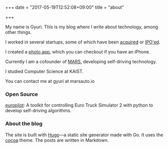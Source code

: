 +++
date = "2017-05-19T12:52:08+09:00"
title = "about"

+++

My name is Gyuri. This is my blog where I write about technology, among other things.

I worked in several startups, some of which have been [acquired](http://www.koreaherald.com/view.php?ud=20120402001033) or [IPO'ed](http://besuccess.com/2014/10/mobile-game-cookie-run-from-devsisters-delivers-pay-day-to-investors-in-secret-ipo/).

I created a [photo app](https://appsto.re/kr/QP5lib.i), which you can checkout if you have an iPhone.

Currently I am a cofounder of [MARS](http://marsauto.io/), developing self-driving technology.

I studied Computer Science at KAIST.

You can contact me at gyuri at marsauto.io

### Open Source

[europilot](https://github.com/marshq/europilot):  A toolkit for controlling Euro Truck Simulator 2 with python to develop self-driving algorithms.

### About the blog

The site is built with [Hugo](https://gohugo.io/)—a static site generator made with Go. It uses the [cocoa](https://github.com/nishanths/cocoa-hugo-theme) theme. The posts are written in Markdown.
